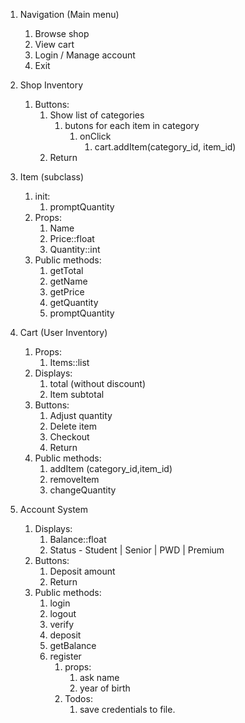 1. Navigation (Main menu)
    1. Browse shop
    1. View cart
    1. Login / Manage account
    1. Exit
    
1. Shop Inventory
    1. Buttons:
        1. Show list of categories
            1. butons for each item in category
                1. onClick
                    1. cart.addItem(category_id, item_id)
        1. Return

1. Item (subclass)
    1. init:
        1. promptQuantity
    1. Props:
        1. Name
        1. Price::float
        1. Quantity::int
    1. Public methods:
        1. getTotal
        1. getName
        1. getPrice
        1. getQuantity
        1. promptQuantity

1. Cart (User Inventory)
    1. Props:
        1. Items::list
    1. Displays:
        1. total (without discount)
        1. Item subtotal
    1. Buttons:
        1. Adjust quantity
        1. Delete item
        1. Checkout
        1. Return
    1. Public methods:
        1. addItem (category_id,item_id)
        1. removeItem
        1. changeQuantity

1. Account System
    <!-- By default treats user as a guest -->
    1. Displays:
        1. Balance::float
        1. Status - Student | Senior | PWD | Premium
    1. Buttons:
        1. Deposit amount
        1. Return
    1. Public methods:
        1. login
        1. logout
        1. verify
        1. deposit
        1. getBalance
        1. register
            1. props:
                1. ask name
                1. year of birth
            1. Todos:
                1. save credentials to file.